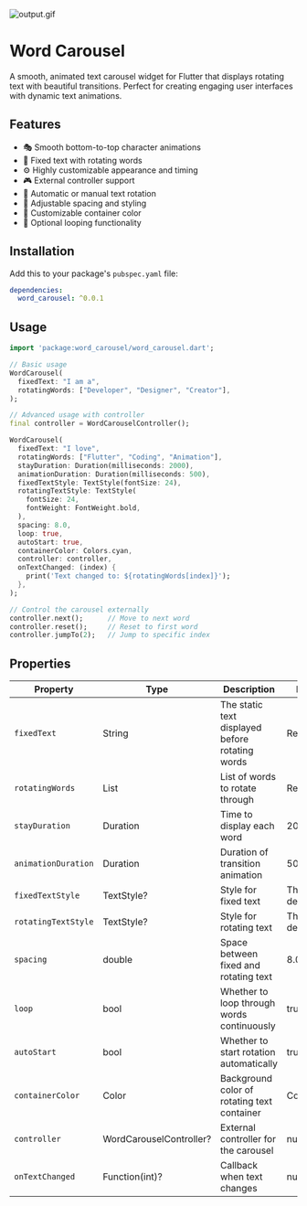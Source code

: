 ![output.gif](https://i.postimg.cc/FK1dzRfw/output.gif)

# Word Carousel

A smooth, animated text carousel widget for Flutter that displays rotating text with beautiful transitions. Perfect for creating engaging user interfaces with dynamic text animations.

## Features

- 🎭 Smooth bottom-to-top character animations
- 🎯 Fixed text with rotating words
- ⚙️ Highly customizable appearance and timing
- 🎮 External controller support
- 🔄 Automatic or manual text rotation
- 📏 Adjustable spacing and styling
- 🎨 Customizable container color
- 🔁 Optional looping functionality

## Installation

Add this to your package's `pubspec.yaml` file:

```yaml
dependencies:
  word_carousel: ^0.0.1
```

## Usage

```dart
import 'package:word_carousel/word_carousel.dart';

// Basic usage
WordCarousel(
  fixedText: "I am a",
  rotatingWords: ["Developer", "Designer", "Creator"],
);

// Advanced usage with controller
final controller = WordCarouselController();

WordCarousel(
  fixedText: "I love",
  rotatingWords: ["Flutter", "Coding", "Animation"],
  stayDuration: Duration(milliseconds: 2000),
  animationDuration: Duration(milliseconds: 500),
  fixedTextStyle: TextStyle(fontSize: 24),
  rotatingTextStyle: TextStyle(
    fontSize: 24,
    fontWeight: FontWeight.bold,
  ),
  spacing: 8.0,
  loop: true,
  autoStart: true,
  containerColor: Colors.cyan,
  controller: controller,
  onTextChanged: (index) {
    print('Text changed to: ${rotatingWords[index]}');
  },
);

// Control the carousel externally
controller.next();      // Move to next word
controller.reset();     // Reset to first word
controller.jumpTo(2);   // Jump to specific index
```

## Properties

| Property            | Type                    | Description                                     | Default       |
|---------------------|-------------------------|-------------------------------------------------|---------------|
| `fixedText`         | String                  | The static text displayed before rotating words | Required      |
| `rotatingWords`     | List<String>            | List of words to rotate through                 | Required      |
| `stayDuration`      | Duration                | Time to display each word                       | 2000ms        |
| `animationDuration` | Duration                | Duration of transition animation                | 500ms         |
| `fixedTextStyle`    | TextStyle?              | Style for fixed text                            | Theme default |
| `rotatingTextStyle` | TextStyle?              | Style for rotating text                         | Theme default |
| `spacing`           | double                  | Space between fixed and rotating text           | 8.0           |
| `loop`              | bool                    | Whether to loop through words continuously      | true          |
| `autoStart`         | bool                    | Whether to start rotation automatically         | true          |
| `containerColor`    | Color                   | Background color of rotating text container     | Colors.cyan   |
| `controller`        | WordCarouselController? | External controller for the carousel            | null          |
| `onTextChanged`     | Function(int)?          | Callback when text changes                      | null          |
